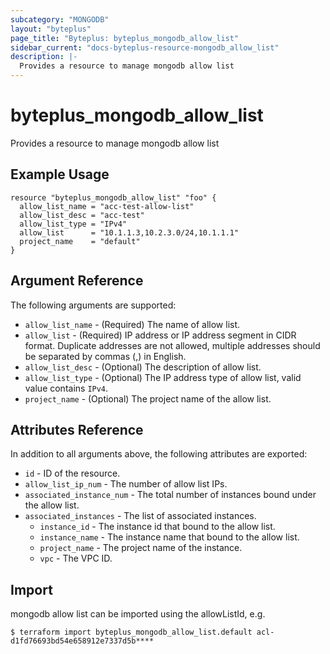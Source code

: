 ```yaml
---
subcategory: "MONGODB"
layout: "byteplus"
page_title: "Byteplus: byteplus_mongodb_allow_list"
sidebar_current: "docs-byteplus-resource-mongodb_allow_list"
description: |-
  Provides a resource to manage mongodb allow list
---
```

# byteplus_mongodb_allow_list
Provides a resource to manage mongodb allow list
## Example Usage
```hcl
resource "byteplus_mongodb_allow_list" "foo" {
  allow_list_name = "acc-test-allow-list"
  allow_list_desc = "acc-test"
  allow_list_type = "IPv4"
  allow_list      = "10.1.1.3,10.2.3.0/24,10.1.1.1"
  project_name    = "default"
}
```
## Argument Reference
The following arguments are supported:
* `allow_list_name` - (Required) The name of allow list.
* `allow_list` - (Required) IP address or IP address segment in CIDR format. Duplicate addresses are not allowed, multiple addresses should be separated by commas (,) in English.
* `allow_list_desc` - (Optional) The description of allow list.
* `allow_list_type` - (Optional) The IP address type of allow list, valid value contains `IPv4`.
* `project_name` - (Optional) The project name of the allow list.

## Attributes Reference
In addition to all arguments above, the following attributes are exported:
* `id` - ID of the resource.
* `allow_list_ip_num` - The number of allow list IPs.
* `associated_instance_num` - The total number of instances bound under the allow list.
* `associated_instances` - The list of associated instances.
    * `instance_id` - The instance id that bound to the allow list.
    * `instance_name` - The instance name that bound to the allow list.
    * `project_name` - The project name of the instance.
    * `vpc` - The VPC ID.


## Import
mongodb allow list can be imported using the allowListId, e.g.
```
$ terraform import byteplus_mongodb_allow_list.default acl-d1fd76693bd54e658912e7337d5b****
```

